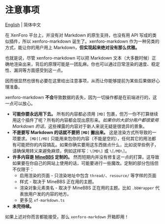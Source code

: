 # 注意事项

[English](./important-notes.md) | 简体中文

在 XenForo 平台上，并没有对 Markdown 的原生支持，也没有用 API 写成的类似插件，所以 xenforo-markdown 诞生了。xenforo-markdown 作为一种另类的方式，能让你的用户用上 Markdown，**但实现起来绝对没有那么优雅。**

也就是说，尽管 xenforo-markdown 可以把 Markdown 文本（大多数时候）正确地渲染出来，背后的原理可能是一团乱麻。你也可以通过日常渲染的速度、稳定性、漏洞等方面感受到这一点。

因而很显然也很有必要在这里给出注意事项，从而让你能够提前为某些后果做好心理准备。

xenforo-markdown **不会**导致数据的丢失，因为一切操作都是在前端进行的，这一点可以放心。

- **可能你要永远用下去。** 所有的内容都必须用 `[MD]` 包裹，但万一你不打算继续用这个插件了呢？所有的内容都会现出原形来。*如果你的大部分用户都很爱用 Markdown 的话*，这些裸露的内容对于新人来说无疑是很诡异的景象。
- **不是要写 Markdown 的话就不要把 `[MD]` 搬出来。** 这是渲染方式所导致的一项要求。`[MD][/MD]` 只能用来包你的内容（不能是空的），任何其它的用法都有可能把你的内容搞乱。如果你确实要用这东西做点什么，比如说举些例子，请确保用转义来避免麻烦，例如这样写：`\[MD\]` 或  `\[/MD\]`。
- **许多内容是 [MineBBS](https://minebbs.com) 定制的。** 然而短期内并没有修复这一点的打算。这导致如果要在你自己的网站上使用的话，可能要进行一些魔改。定制的部分包括但不仅限于：
  - 启用渲染的页面 - 只渲染地址中包含 `thread/`、`resource/` 等字样的页面
  - 样式 - 取决于 MineBBS 正在用的主题。
  - 渲染对象元素类名 - 取决于 MineBBS 正在用的主题。比如 `.bbWrapper` 代表放用户发的内容的地方。
  - 更多见 `xf-markdown.ts`
- **未完待续。**

如果上述对你而言都能接受，那么 `xenforo-markdown` 开箱即用！